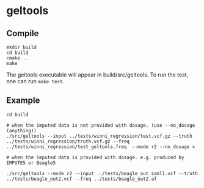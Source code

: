 # geltools

## Compile

```
mkdir build
cd build
cmake ..
make
```

The geltools executable will appear in build/src/geltools. To run the test, one can run `make test`.

## Example

```
cd build

# when the imputed data is not provided with dosage. (use --no_dosage (anything))
./src/geltools --input ../tests/winni_regression/test.vcf.gz --truth ../tests/winni_regression/truth.vcf.gz --freq ../tests/winni_regression/test_geltools.freq  --mode r2 --no_dosage x 

# when the imputed data is provided with dosage. e.g. produced by IMPUTE5 or Beagle5

./src/geltools --mode r2 --input ../tests/beagle_out_samll.vcf --truth ../tests/beagle_out2.vcf --freq ../tests/beagle_out2.af

```
